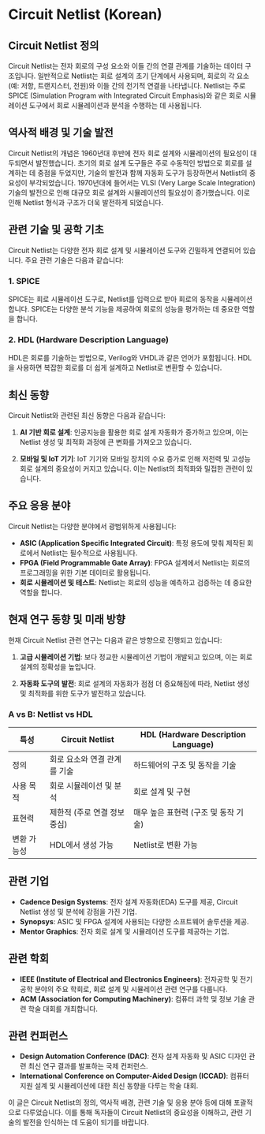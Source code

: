 # Circuit Netlist (Korean)

## Circuit Netlist 정의

Circuit Netlist는 전자 회로의 구성 요소와 이들 간의 연결 관계를 기술하는 데이터 구조입니다. 일반적으로 Netlist는 회로 설계의 초기 단계에서 사용되며, 회로의 각 요소(예: 저항, 트랜지스터, 전원)와 이들 간의 전기적 연결을 나타냅니다. Netlist는 주로 SPICE (Simulation Program with Integrated Circuit Emphasis)와 같은 회로 시뮬레이션 도구에서 회로 시뮬레이션과 분석을 수행하는 데 사용됩니다.

## 역사적 배경 및 기술 발전

Circuit Netlist의 개념은 1960년대 후반에 전자 회로 설계와 시뮬레이션의 필요성이 대두되면서 발전했습니다. 초기의 회로 설계 도구들은 주로 수동적인 방법으로 회로를 설계하는 데 중점을 두었지만, 기술의 발전과 함께 자동화 도구가 등장하면서 Netlist의 중요성이 부각되었습니다. 1970년대에 들어서는 VLSI (Very Large Scale Integration) 기술의 발전으로 인해 대규모 회로 설계와 시뮬레이션의 필요성이 증가했습니다. 이로 인해 Netlist 형식과 구조가 더욱 발전하게 되었습니다.

## 관련 기술 및 공학 기초

Circuit Netlist는 다양한 전자 회로 설계 및 시뮬레이션 도구와 긴밀하게 연결되어 있습니다. 주요 관련 기술은 다음과 같습니다:

### 1. SPICE
SPICE는 회로 시뮬레이션 도구로, Netlist를 입력으로 받아 회로의 동작을 시뮬레이션합니다. SPICE는 다양한 분석 기능을 제공하여 회로의 성능을 평가하는 데 중요한 역할을 합니다.

### 2. HDL (Hardware Description Language)
HDL은 회로를 기술하는 방법으로, Verilog와 VHDL과 같은 언어가 포함됩니다. HDL을 사용하면 복잡한 회로를 더 쉽게 설계하고 Netlist로 변환할 수 있습니다.

## 최신 동향

Circuit Netlist와 관련된 최신 동향은 다음과 같습니다:

1. **AI 기반 회로 설계**: 인공지능을 활용한 회로 설계 자동화가 증가하고 있으며, 이는 Netlist 생성 및 최적화 과정에 큰 변화를 가져오고 있습니다.
  
2. **모바일 및 IoT 기기**: IoT 기기와 모바일 장치의 수요 증가로 인해 저전력 및 고성능 회로 설계의 중요성이 커지고 있습니다. 이는 Netlist의 최적화와 밀접한 관련이 있습니다.

## 주요 응용 분야

Circuit Netlist는 다양한 분야에서 광범위하게 사용됩니다:

- **ASIC (Application Specific Integrated Circuit)**: 특정 용도에 맞춰 제작된 회로에서 Netlist는 필수적으로 사용됩니다.
- **FPGA (Field Programmable Gate Array)**: FPGA 설계에서 Netlist는 회로의 프로그래밍을 위한 기본 데이터로 활용됩니다.
- **회로 시뮬레이션 및 테스트**: Netlist는 회로의 성능을 예측하고 검증하는 데 중요한 역할을 합니다.

## 현재 연구 동향 및 미래 방향

현재 Circuit Netlist 관련 연구는 다음과 같은 방향으로 진행되고 있습니다:

1. **고급 시뮬레이션 기법**: 보다 정교한 시뮬레이션 기법이 개발되고 있으며, 이는 회로 설계의 정확성을 높입니다.
  
2. **자동화 도구의 발전**: 회로 설계의 자동화가 점점 더 중요해짐에 따라, Netlist 생성 및 최적화를 위한 도구가 발전하고 있습니다.

### A vs B: Netlist vs HDL

| 특성         | Circuit Netlist                   | HDL (Hardware Description Language) |
|--------------|-----------------------------------|-------------------------------------|
| 정의         | 회로 요소와 연결 관계를 기술     | 하드웨어의 구조 및 동작을 기술     |
| 사용 목적    | 회로 시뮬레이션 및 분석           | 회로 설계 및 구현                   |
| 표현력       | 제한적 (주로 연결 정보 중심)     | 매우 높은 표현력 (구조 및 동작 기술) |
| 변환 가능성  | HDL에서 생성 가능                 | Netlist로 변환 가능                 |

## 관련 기업

- **Cadence Design Systems**: 전자 설계 자동화(EDA) 도구를 제공, Circuit Netlist 생성 및 분석에 강점을 가진 기업.
- **Synopsys**: ASIC 및 FPGA 설계에 사용되는 다양한 소프트웨어 솔루션을 제공.
- **Mentor Graphics**: 전자 회로 설계 및 시뮬레이션 도구를 제공하는 기업.

## 관련 학회

- **IEEE (Institute of Electrical and Electronics Engineers)**: 전자공학 및 전기공학 분야의 주요 학회로, 회로 설계 및 시뮬레이션 관련 연구를 다룹니다.
- **ACM (Association for Computing Machinery)**: 컴퓨터 과학 및 정보 기술 관련 학술 대회를 개최합니다.

## 관련 컨퍼런스

- **Design Automation Conference (DAC)**: 전자 설계 자동화 및 ASIC 디자인 관련 최신 연구 결과를 발표하는 국제 컨퍼런스.
- **International Conference on Computer-Aided Design (ICCAD)**: 컴퓨터 지원 설계 및 시뮬레이션에 대한 최신 동향을 다루는 학술 대회.

이 글은 Circuit Netlist의 정의, 역사적 배경, 관련 기술 및 응용 분야 등에 대해 포괄적으로 다루었습니다. 이를 통해 독자들이 Circuit Netlist의 중요성을 이해하고, 관련 기술의 발전을 인식하는 데 도움이 되기를 바랍니다.